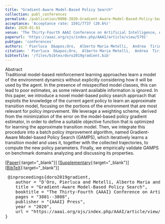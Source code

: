 ```yaml
---
title: "Gradient-Aware Model-Based Policy Search"
collection: publ_conferences
permalink: /publication/0008-2020-Gradient-Aware-Model-Based-Policy-Search
acceptance: 'Acceptance rate: 1591/7737 (20.6%)'
date: 2020-01-01
venue: 'The Thirty-Fourth AAAI Conference on Artificial Intelligence, AAAI 2020, New York, NY, USA, February 7-12, 2020'
paperurl: 'https://aaai.org/ojs/index.php/AAAI/article/view/5791'
pubtype: 'conferences'
authors: ' Pierluca  D&apos;Oro,  Alberto Maria Metelli,  Andrea  Tirinzoni,  Matteo  Papini, and  Marcello  Restelli'
citation: ' Pierluca  D&apos;Oro,  Alberto Maria Metelli,  Andrea  Tirinzoni,  Matteo  Papini, and  Marcello  Restelli&quot;Gradient-Aware Model-Based Policy Search.&quot; The Thirty-Fourth AAAI Conference on Artificial Intelligence, AAAI 2020, New York, NY, USA, February 7-12, 2020, 2020.'
bibtexfile: '/files/bibtex/doro2019gradient.bib'
---
```

Abstract
 <br> Traditional model-based reinforcement learning approaches learn a model of the environment dynamics without explicitly considering how it will be used by the agent. In the presence of misspecified model classes, this can lead to poor estimates, as some relevant available information is ignored. In this paper, we introduce a novel model-based policy search approach that exploits the knowledge of the current agent policy to learn an approximate transition model, focusing on the portions of the environment that are most relevant for policy improvement. We leverage a weighting scheme, derived from the minimization of the error on the model-based policy gradient estimator, in order to define a suitable objective function that is optimized for learning the approximate transition model. Then, we integrate this procedure into a batch policy improvement algorithm, named Gradient-Aware Model-based Policy Search (GAMPS), which iteratively learns a transition model and uses it, together with the collected trajectories, to compute the new policy parameters. Finally, we empirically validate GAMPS on benchmark domains analyzing and discussing its properties. <br> 

 [[Paper](https://aaai.org/ojs/index.php/AAAI/article/view/5791){:target="_blank"}] [[Supplementary](https://arxiv.org/abs/1909.04115){:target="_blank"}] [[BibTeX](/files/bibtex/doro2019gradient.bib){:target="_blank"}] 
<pre> @inproceedings{doro2019gradient,
    author = "D'Oro, Pierluca and Metelli, Alberto Maria and Tirinzoni, Andrea and Papini, Matteo and Restelli, Marcello",
    title = "Gradient-Aware Model-Based Policy Search",
    booktitle = "The Thirty-Fourth {AAAI} Conference on Artificial Intelligence, {AAAI} 2020, New York, NY, USA, February 7-12, 2020",
    pages = "3801--3808",
    publisher = "{AAAI} Press",
    year = "2020",
    url = "https://aaai.org/ojs/index.php/AAAI/article/view/5791"
} </pre>
